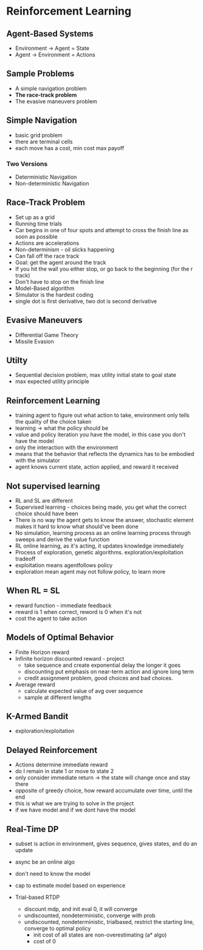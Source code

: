 # Reinforcement Learning
## Agent-Based Systems
* Environment -> Agent = State
* Agent -> Environment = Actions

## Sample Problems
* A simple navigation problem
* **The race-track problem**
* The evasive maneuvers problem

## Simple Navigation
* basic grid problem
* there are terminal cells
* each move has a cost, min cost max payoff
### Two Versions
* Deterministic Navigation
* Non-deterministic Navigation

## Race-Track Problem
* Set up as a grid 
* Running time trials
* Car begins in one of four spots and attempt to cross the finish line as soon as possible
* Actions are accelerations
* Non-determinism - oil slicks happening
* Can fall off the race track
* Goal: get the agent around the track
* If you hit the wall you either stop, or go back to the beginning (for the r track)
* Don't have to stop on the finish line
* Model-Based algorithm
* Simulator is the hardest coding
* single dot is first derivative, two dot is second derivative

## Evasive Maneuvers
* Differential Game Theory
* Missile Evasion

## Utilty
* Sequential decision problem, max utility initial state to goal state
* max expected utility principle

## Reinforcement Learning
* training agent to figure out what action to take, environment only tells the quality of the choice taken
* learning -> what the policy should be
* value and policy iteration you have the model, in this case you don't have the model
* only the interaction with the environment
* means that the behavior that reflects the dynamics has to be embodied with the simulator
* agent knows current state, action applied, and reward it received

## Not supervised learning
* RL and SL are different
* Supervised learning - choices being made, you get what the correct choice should have been
* There is no way the agent gets to know the answer, stochastic element makes it hard to know what should've been done
* No simulation, learning process as an online learning process through sweeps and derive the value function
* RL online learning, as it's acting, it updates knowledge immediately
* Process of exploration, genetic algorithms. exploration/exploitation tradeoff
* exploitation means agentfollows policy
* exploration mean agent may not follow policy, to learn more

## When RL = SL
* reward function - immediate feedback
* reward is 1 when correct, reword is 0 when it's not
* cost the agent to take action

## Models of Optimal Behavior
* Finite Horizon reward
* Infinite horizon discounted reward - project
    * take sequence and create exponential delay the longer it goes
    * discounting put emphasis on near-term action and ignore long term
    * credit assignment problem, good choices and bad choices.
* Average reward
    * calculate expected value of avg over sequence
    * sample at different lengths

## K-Armed Bandit
* exploration/exploitation

## Delayed Reinforcement
* Actions determine immediate reward
* do I remain in state 1 or move to state 2
* only consider immediate return -> the state will change once and stay there
* opposite of greedy choice, how reward accumulate over time, until the end
* this is what we are trying to solve in the project
* if we have model and if we dont have the model

## Real-Time DP
* subset is action in environment, gives sequence, gives states, and do an update
* async be an online algo
* don't need to know the model
* cap to estimate model based on experience

* Trial-based RTDP
    * discount mdp, and init eval 0, it will converge
    * undiscounted, nondeterministic, converge with prob
    * undiscounted, nondeterministic, trialbased, restrict the starting line, converge to optimal policy
        * init cost of all states are non-overestimating (a* algo)
        * cost of 0
    